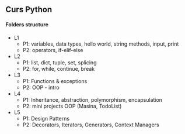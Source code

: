 ## Curs Python 


#### Folders structure

 - L1
   - P1: variables, data types, hello world, string methods, input, print
   - P2: operators, if-elif-else
 - L2
   - P1: list, dict, tuple, set, splicing
   - P2: for, while, continue, break
 - L3
   - P1: Functions & exceptions
   - P2: OOP - intro
 - L4
   - P1: Inheritance, abstraction, polymorphism, encapsulation
   - P2: mini projects OOP (Masina, TodoList)
 - L5
   - P1: Design Patterns
   - P2: Decorators, Iterators, Generators, Context Managers
